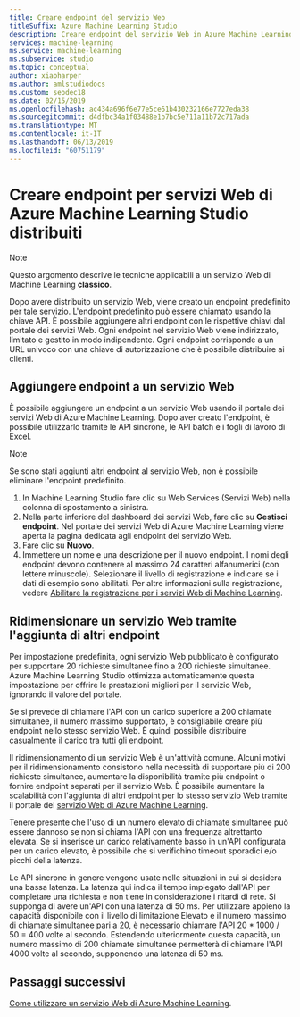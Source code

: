 ```yaml
---
title: Creare endpoint del servizio Web
titleSuffix: Azure Machine Learning Studio
description: Creare endpoint del servizio Web in Azure Machine Learning Studio. Ogni endpoint nel servizio Web viene indirizzato, limitato e gestito in modo indipendente.
services: machine-learning
ms.service: machine-learning
ms.subservice: studio
ms.topic: conceptual
author: xiaoharper
ms.author: amlstudiodocs
ms.custom: seodec18
ms.date: 02/15/2019
ms.openlocfilehash: ac434a696f6e77e5ce61b430232166e7727eda38
ms.sourcegitcommit: d4dfbc34a1f03488e1b7bc5e711a11b72c717ada
ms.translationtype: MT
ms.contentlocale: it-IT
ms.lasthandoff: 06/13/2019
ms.locfileid: "60751179"
---
```

# <a name="create-endpoints-for-deployed-azure-machine-learning-studio-web-services"></a>Creare endpoint per servizi Web di Azure Machine Learning Studio distribuiti

> [!NOTE]
> Questo argomento descrive le tecniche applicabili a un servizio Web di Machine Learning **classico**.

Dopo avere distribuito un servizio Web, viene creato un endpoint predefinito per tale servizio. L'endpoint predefinito può essere chiamato usando la chiave API. È possibile aggiungere altri endpoint con le rispettive chiavi dal portale dei servizi Web.
Ogni endpoint nel servizio Web viene indirizzato, limitato e gestito in modo indipendente. Ogni endpoint corrisponde a un URL univoco con una chiave di autorizzazione che è possibile distribuire ai clienti.

## <a name="add-endpoints-to-a-web-service"></a>Aggiungere endpoint a un servizio Web

È possibile aggiungere un endpoint a un servizio Web usando il portale dei servizi Web di Azure Machine Learning. Dopo aver creato l'endpoint, è possibile utilizzarlo tramite le API sincrone, le API batch e i fogli di lavoro di Excel.

> [!NOTE]
> Se sono stati aggiunti altri endpoint al servizio Web, non è possibile eliminare l'endpoint predefinito.

1. In Machine Learning Studio fare clic su Web Services (Servizi Web) nella colonna di spostamento a sinistra.
2. Nella parte inferiore del dashboard dei servizi Web, fare clic su **Gestisci endpoint**. Nel portale dei servizi Web di Azure Machine Learning viene aperta la pagina dedicata agli endpoint del servizio Web.
3. Fare clic su **Nuovo**.
4. Immettere un nome e una descrizione per il nuovo endpoint. I nomi degli endpoint devono contenere al massimo 24 caratteri alfanumerici (con lettere minuscole). Selezionare il livello di registrazione e indicare se i dati di esempio sono abilitati. Per altre informazioni sulla registrazione, vedere [Abilitare la registrazione per i servizi Web di Machine Learning](web-services-logging.md).

## <a id="scaling"></a> Ridimensionare un servizio Web tramite l'aggiunta di altri endpoint

Per impostazione predefinita, ogni servizio Web pubblicato è configurato per supportare 20 richieste simultanee fino a 200 richieste simultanee. Azure Machine Learning Studio ottimizza automaticamente questa impostazione per offrire le prestazioni migliori per il servizio Web, ignorando il valore del portale.

Se si prevede di chiamare l'API con un carico superiore a 200 chiamate simultanee, il numero massimo supportato, è consigliabile creare più endpoint nello stesso servizio Web. È quindi possibile distribuire casualmente il carico tra tutti gli endpoint.

Il ridimensionamento di un servizio Web è un'attività comune. Alcuni motivi per il ridimensionamento consistono nella necessità di supportare più di 200 richieste simultanee, aumentare la disponibilità tramite più endpoint o fornire endpoint separati per il servizio Web. È possibile aumentare la scalabilità con l'aggiunta di altri endpoint per lo stesso servizio Web tramite il portale del [servizio Web di Azure Machine Learning](https://services.azureml.net/).

Tenere presente che l'uso di un numero elevato di chiamate simultanee può essere dannoso se non si chiama l'API con una frequenza altrettanto elevata. Se si inserisce un carico relativamente basso in un'API configurata per un carico elevato, è possibile che si verifichino timeout sporadici e/o picchi della latenza.

Le API sincrone in genere vengono usate nelle situazioni in cui si desidera una bassa latenza. La latenza qui indica il tempo impiegato dall'API per completare una richiesta e non tiene in considerazione i ritardi di rete. Si supponga di avere un'API con una latenza di 50 ms. Per utilizzare appieno la capacità disponibile con il livello di limitazione Elevato e il numero massimo di chiamate simultanee pari a 20, è necessario chiamare l'API 20 * 1000 / 50 = 400 volte al secondo. Estendendo ulteriormente questa capacità, un numero massimo di 200 chiamate simultanee permetterà di chiamare l'API 4000 volte al secondo, supponendo una latenza di 50 ms.

## <a name="next-steps"></a>Passaggi successivi

[Come utilizzare un servizio Web di Azure Machine Learning](consume-web-services.md).
